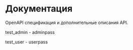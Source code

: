 # Документация

OpenAPI спецификация и дополнительные описания API.


test_admin - adminpass

test_user - userpass